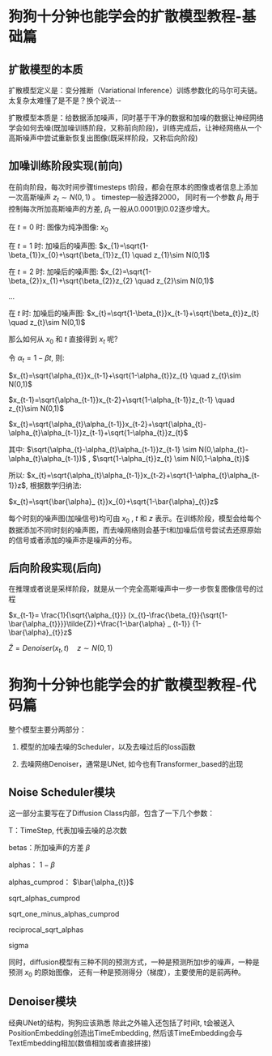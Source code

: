 # 狗狗十分钟也能学会的扩散模型教程-基础篇

## 扩散模型的本质
扩散模型定义是：变分推断（Variational Inference）训练参数化的马尔可夫链。太复杂太难懂了是不是？换个说法--

扩散模型本质是：给数据添加噪声，同时基于干净的数据和加噪的数据让神经网络学会如何去噪(既加噪训练阶段，又称前向阶段)，训练完成后，让神经网络从一个高斯噪声中尝试重新恢复出图像(既采样阶段，又称后向阶段)
## 加噪训练阶段实现(前向)
在前向阶段，每次时间步骤timesteps t阶段，都会在原本的图像或者信息上添加一次高斯噪声 $z_{t}\sim N(0,1)$ 。
timestep一般选择2000， 同时有一个参数 $\beta_{t}$ 用于控制每次所加高斯噪声的方差, $\beta_{t}$ 一般从0.0001到0.02逐步增大。

在 $t=0$ 时: 图像为纯净图像: $x_{0}$

在 $t=1$ 时: 加噪后的噪声图: $x_{1}=\sqrt{1-\beta_{1}}x_{0}+\sqrt{\beta_{1}}z_{1} \quad z_{1}\sim N(0,1)$

在 $t=2$ 时: 加噪后的噪声图: $x_{2}=\sqrt{1-\beta_{2}}x_{1}+\sqrt{\beta_{2}}z_{2} \quad z_{2}\sim N(0,1)$

...

在 $t$ 时: 加噪后的噪声图: $x_{t}=\sqrt{1-\beta_{t}}x_{t-1}+\sqrt{\beta_{t}}z_{t} \quad z_{t}\sim N(0,1)$

那么如何从 $x_{0}$ 和 $t$ 直接得到 $x_{t}$ 呢?

令 $\alpha_{t}=1-\beta{t}$, 则:

$x_{t}=\sqrt{\alpha_{t}}x_{t-1}+\sqrt{1-\alpha_{t}}z_{t} \quad z_{t}\sim N(0,1)$

$x_{t-1}=\sqrt{\alpha_{t-1}}x_{t-2}+\sqrt{1-\alpha_{t-1}}z_{t-1} \quad z_{t}\sim N(0,1)$

$x_{t}=\sqrt{\alpha_{t}\alpha_{t-1}}x_{t-2}+\sqrt{\alpha_{t}-\alpha_{t}\alpha_{t-1}}z_{t-1}+\sqrt{1-\alpha_{t}}z_{t}$

其中: $\sqrt{\alpha_{t}-\alpha_{t}\alpha_{t-1}}z_{t-1} \sim N(0,\alpha_{t}-\alpha_{t}\alpha_{t-1})$ , $\sqrt{1-\alpha_{t}}z_{t} \sim N(0,1-\alpha_{t})$

所以: $x_{t}=\sqrt{\alpha_{t}\alpha_{t-1}}x_{t-2}+\sqrt{1-\alpha_{t}\alpha_{t-1}}z$, 根据数学归纳法:

$x_{t}=\sqrt{\bar{\alpha}_ {t}}x_{0}+\sqrt{1-\bar{\alpha}_{t}}z$

每个时刻的噪声图(加噪信号)均可由 $x_{0}$ , $t$ 和 $z$ 表示。在训练阶段，模型会给每个数据添加不同t时刻的噪声图，而去噪网络则会基于t和加噪后信号尝试去还原原始的信号或者添加的噪声亦是噪声的分布。
## 后向阶段实现(后向)
在推理或者说是采样阶段，就是从一个完全高斯噪声中一步一步恢复图像信号的过程

$x_{t-1}= \frac{1}{\sqrt{\alpha_{t}}} (x_{t}-\frac{\beta_{t}}{\sqrt{1-\bar{\alpha_{t}}}}\tilde{Z})+\frac{1-\bar{\alpha} _ {t-1}} {1-\bar{\alpha}_{t}}z$

$\tilde{Z}=Denoiser(x_{t},t)\quad z\sim N(0,1)$
# 狗狗十分钟也能学会的扩散模型教程-代码篇
整个模型主要分两部分：

1. 模型的加噪去噪的Scheduler，以及去噪过后的loss函数

3. 去噪网络Denoiser，通常是UNet, 如今也有Transformer_based的出现
## Noise Scheduler模块
这一部分主要写在了Diffusion Class内部，包含了一下几个参数：

T：TimeStep, 代表加噪去噪的总次数

betas：所加噪声的方差 $\beta$

alphas： $1-\beta$

alphas_cumprod： $\bar{\alpha_{t}}$

sqrt_alphas_cumprod

sqrt_one_minus_alphas_cumprod

reciprocal_sqrt_alphas

sigma

同时，diffusion模型有三种不同的预测方式，一种是预测所加t步的噪声，一种是预测 $x_{0}$ 的原始图像， 还有一种是预测得分（梯度），主要使用的是前两种。
## Denoiser模块
经典UNet的结构，狗狗应该熟悉
除此之外输入还包括了时间t, t会被送入PositionEmbedding创造出TimeEmbedding, 然后该TimeEmbedding会与TextEmbedding相加(数值相加或者直接拼接)


